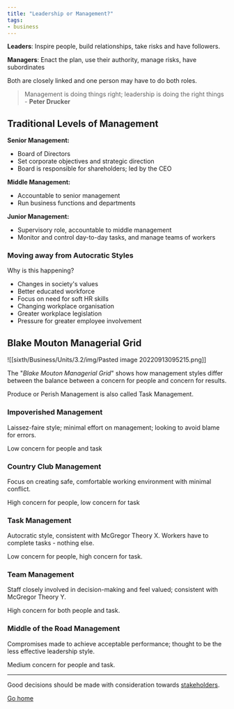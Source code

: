 ```yaml
---
title: "Leadership or Management?"
tags:
- business
---
```


**Leaders**: Inspire people, build relationships, take risks and have followers.

**Managers**: Enact the plan, use their authority, manage risks, have subordinates

Both are closely linked and one person may have to do both roles.

> Management is doing things right; leadership is doing the right things - **Peter Drucker**

## Traditional Levels of Management

**Senior Management:** 
- Board of Directors
- Set corporate objectives and strategic direction
- Board is responsible for shareholders; led by the CEO

**Middle Management:**
- Accountable to senior management
- Run business functions and departments

**Junior Management:**
- Supervisory role, accountable to middle management
- Monitor and control day-to-day tasks, and manage teams of workers

### Moving away from Autocratic Styles

Why is this happening?

- Changes in society's values
- Better educated workforce
- Focus on need for soft HR skills
- Changing workplace organisation
- Greater workplace legislation
- Pressure for greater employee involvement

## Blake Mouton Managerial Grid

![[sixth/Business/Units/3.2/img/Pasted image 20220913095215.png]]

The "*Blake Mouton Managerial Grid*" shows how management styles differ between the balance between a concern for people and concern for results.

Produce or Perish Management is also called Task Management.

### Impoverished Management

Laissez-faire style; minimal effort on management; looking to avoid blame for errors. 

Low concern for people and task

### Country Club Management
Focus on creating safe, comfortable working environment with minimal conflict.

High concern for people, low concern for task

### Task Management
Autocratic style, consistent with McGregor Theory X. Workers have to complete tasks - nothing else.

Low concern for people, high concern for task.

### Team Management
Staff closely involved in decision-making and feel valued; consistent with McGregor Theory Y.

High concern for both people and task.

### Middle of the Road Management
Compromises made to achieve acceptable performance; thought to be the less effective leadership style.

Medium concern for people and task.

---

Good decisions should be made with consideration towards [stakeholders](sixth/Business/Units/3.2/Stakeholders).

[Go home](/)